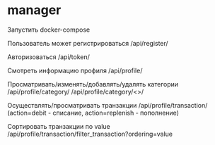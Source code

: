 # manager

Запустить docker-compose

Пользователь может регистрироваться /api/register/

Авторизоваться /api/token/

Смотреть информацию профиля /api/profile/ 

Просматривать/изменять/добавлять/удалять категории /api/profile/category/  /api/profile/category/<<id>>/
  
Осуществлять/просматривать транзакции /api/profile/transaction/   (action=debit - списание, 
                                                                   action=replenish - пополнение)
  
Сортировать транзакции по value  /api/profile/transaction/filter_transaction?ordering=value
